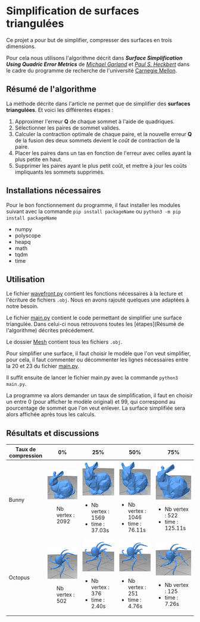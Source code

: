 # Simplification de surfaces triangulées

Ce projet a pour but de simplifier, compresser des surfaces en trois dimensions.

Pour cela nous utilisons l'algorithme décrit dans ***Surface Simplification Using Quadric Error Metrics*** de *[Michael Garland](https://www.cs.cmu.edu/afs/cs/user/garland/www/home.html)* et *[Paul S. Heckbert](https://www.cs.cmu.edu/~ph/)* dans le cadre du programme de recherche de l'université [Carnegie Mellon](https://www.cmu.edu/).

## Résumé de l'algorithme

La méthode décrite dans l'article ne permet que de simplifier des **surfaces triangulées**.
Et voici les différentes étapes :
1. Approximer l'erreur **Q** de chaque sommet à l'aide de quadriques.
2. Sélectionner les paires de sommet valides.
3. Calculer la contraction optimale de chaque paire, et la nouvelle erreur **Q** de la fusion des deux sommets devient le *coût* de contraction de la paire.
4. Placer les paires dans un tas en fonction de l'erreur avec celles ayant la plus petite en haut.
5. Supprimer les paires ayant le plus petit coût, et mettre à jour les coûts impliquants les sommets supprimés.

## Installations nécessaires

Pour le bon fonctionnement du programme, il faut installer les modules suivant avec la commande `pip install packageName` ou
`python3 -m pip install packageName`

* numpy
* polyscope
* heapq
* math
* tqdm
* time

## Utilisation 

Le fichier [wavefront.py](wavefront.py) contient les fonctions nécessaires à la lecture et l'écriture de fichiers `.obj`. Nous en avons rajouté quelques une adaptées à notre besoin.

Le fichier [main.py](main.py) contient le code permettant de simplifier une surface triangulée. Dans celui-ci nous retrouvons toutes les [étapes](Résumé de l'algorithme) décrites précédement.

Le dossier [Mesh](/Mesh) contient tous les fichiers `.obj`.

Pour simplifier une surface, il faut choisir le modèle que l'on veut simplifier, pour cela, il faut commenter ou décommenter les lignes nécessaires entre la 20 et 23 du fichier [main.py](main.py).

Il suffit ensuite de lancer le fichier main.py avec la commande `python3 main.py`.

La programme va alors demander un taux de simplification, il faut en choisir un entre 0 (pour afficher le modèle original) et 99, qui correspond au pourcentage de sommet que l'on veut enlever. La surface simplifiée sera alors affichée après tous les calculs.

## Résultats et discussions

| Taux de compression |    0%    |    25%    |    50%    |    75%    |
| --------------------|----------|-----------|-----------|-----------|
| Bunny | <img src="/readme_assets/bunny.png"> <ul>Nb vertex : 2092</ul> | <img src="/readme_assets/bunny25.png"> <ul><li>Nb vertex : 1569</li><li>time : 37.03s</li></ul> | <img src="/readme_assets/bunny50.png"> <ul><li>Nb vertex : 1046</li><li>time : 76.11s</li></ul> | <img src="/readme_assets/bunny75.png"> <ul><li>Nb vertex : 522</li><li>time : 125.11s</li></ul>
| Octopus | <img src="/readme_assets/octopus.png"> <ul>Nb vertex : 502</ul> | <img src="/readme_assets/octopus25.png"> <ul><li>Nb vertex : 376</li><li>time : 2.40s</li></ul> | <img src="/readme_assets/octopus50.png"> <ul><li>Nb vertex : 251</li><li>time : 4.76s</li></ul> | <img src="/readme_assets/octopus75.png"> <ul><li>Nb vertex : 125</li><li>time : 7.26s</li></ul>


